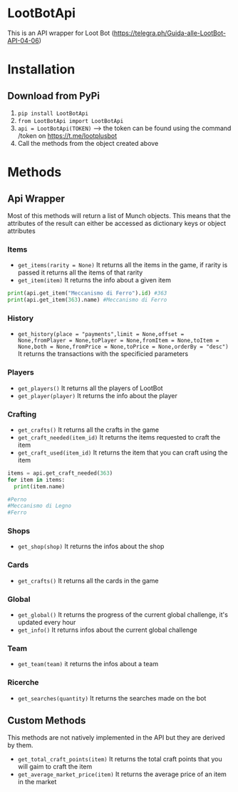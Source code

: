 # LootBotApi
This is an API wrapper for Loot Bot (https://telegra.ph/Guida-alle-LootBot-API-04-06)

# Installation
## Download from PyPi
1. `pip install LootBotApi`
2. `from LootBotApi import LootBotApi`
3. `api = LootBotApi(TOKEN)` --> the token can be found using the command /token on https://t.me/lootplusbot
4. Call the methods from the object created above


# Methods
## Api Wrapper
Most of this methods will return a list of Munch objects.
This means that the attributes of the result can either be accessed as dictionary keys or object attributes
### Items
* `get_items(rarity = None)` It returns all the items in the game, if rarity is passed it returns all the items of that rarity
* `get_item(item)` It returns the info about a given item
``` python
print(api.get_item("Meccanismo di Ferro").id) #363
print(api.get_item(363).name) #Meccanismo di Ferro
```
### History
* `get_history(place = "payments",limit = None,offset = None,fromPlayer = None,toPlayer = None,fromItem = None,toItem = None,both = None,fromPrice = None,toPrice = None,orderBy = "desc")` It returns the transactions with the specificied parameters

### Players
* `get_players()` It returns all the players of LootBot
* `get_player(player)` It returns the info about the player

### Crafting
* `get_crafts()` It returns all the crafts in the game
* `get_craft_needed(item_id)` It returns the items requested to craft the item
* `get_craft_used(item_id)` It returns the item that you can craft using the item
``` python
items = api.get_craft_needed(363)
for item in items:
  print(item.name)

#Perno
#Meccanismo di Legno
#Ferro
```

### Shops
* `get_shop(shop)` It returns the infos about the shop

### Cards
* `get_crafts()` It returns all the cards in the game

### Global
* `get_global()` It returns the progress of the current global challenge, it's updated every hour
* `get_info()` It returns infos about the current global challenge

### Team
* `get_team(team)` it returns the infos about a team

### Ricerche
* `get_searches(quantity)` It returns the searches made on the bot

## Custom Methods
This methods are not natively implemented in the API but they are derived by them.

* `get_total_craft_points(item)` It returns the total craft points that you will gaim to craft the item
* `get_average_market_price(item)` It returns the average price of an item in the market
